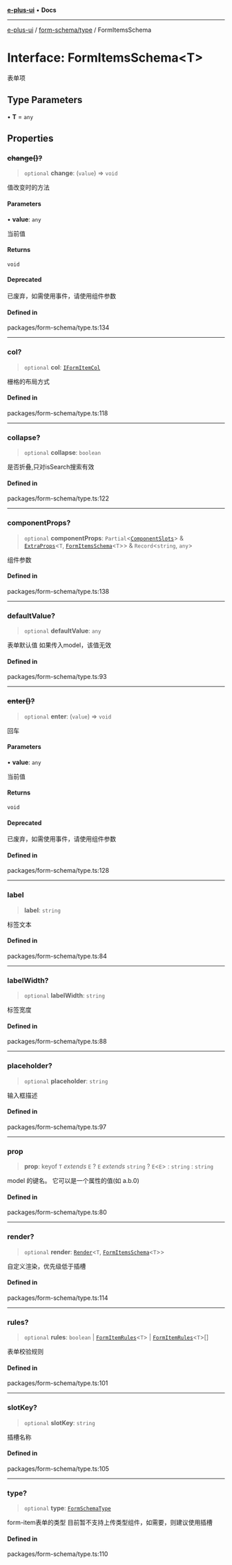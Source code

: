 [**e-plus-ui**](../../../README.md) • **Docs**

***

[e-plus-ui](../../../modules.md) / [form-schema/type](../README.md) / FormItemsSchema

# Interface: FormItemsSchema\<T\>

表单项

## Type Parameters

• **T** = `any`

## Properties

### ~~change()?~~

> `optional` **change**: (`value`) => `void`

值改变时的方法

#### Parameters

• **value**: `any`

当前值

#### Returns

`void`

#### Deprecated

已废弃，如需使用事件，请使用组件参数

#### Defined in

packages/form-schema/type.ts:134

***

### col?

> `optional` **col**: [`IFormItemCol`](../type-aliases/IFormItemCol.md)

栅格的布局方式

#### Defined in

packages/form-schema/type.ts:118

***

### collapse?

> `optional` **collapse**: `boolean`

是否折叠,只对isSearch搜索有效

#### Defined in

packages/form-schema/type.ts:122

***

### componentProps?

> `optional` **componentProps**: `Partial`\<[`ComponentSlots`](../../types/type-aliases/ComponentSlots.md)\> & [`ExtraProps`](ExtraProps.md)\<`T`, [`FormItemsSchema`](FormItemsSchema.md)\<`T`\>\> & `Record`\<`string`, `any`\>

组件参数

#### Defined in

packages/form-schema/type.ts:138

***

### defaultValue?

> `optional` **defaultValue**: `any`

表单默认值
如果传入model，该值无效

#### Defined in

packages/form-schema/type.ts:93

***

### ~~enter()?~~

> `optional` **enter**: (`value`) => `void`

回车

#### Parameters

• **value**: `any`

当前值

#### Returns

`void`

#### Deprecated

已废弃，如需使用事件，请使用组件参数

#### Defined in

packages/form-schema/type.ts:128

***

### label

> **label**: `string`

标签文本

#### Defined in

packages/form-schema/type.ts:84

***

### labelWidth?

> `optional` **labelWidth**: `string`

标签宽度

#### Defined in

packages/form-schema/type.ts:88

***

### placeholder?

> `optional` **placeholder**: `string`

输入框描述

#### Defined in

packages/form-schema/type.ts:97

***

### prop

> **prop**: keyof `T` *extends* `E` ? `E` *extends* `string` ? `E`\<`E`\> : `string` : `string`

model 的键名。 它可以是一个属性的值(如 a.b.0)

#### Defined in

packages/form-schema/type.ts:80

***

### render?

> `optional` **render**: [`Render`](../../types/type-aliases/Render.md)\<`T`, [`FormItemsSchema`](FormItemsSchema.md)\<`T`\>\>

自定义渲染，优先级低于插槽

#### Defined in

packages/form-schema/type.ts:114

***

### rules?

> `optional` **rules**: `boolean` \| [`FormItemRules`](FormItemRules.md)\<`T`\> \| [`FormItemRules`](FormItemRules.md)\<`T`\>[]

表单校验规则

#### Defined in

packages/form-schema/type.ts:101

***

### slotKey?

> `optional` **slotKey**: `string`

插槽名称

#### Defined in

packages/form-schema/type.ts:105

***

### type?

> `optional` **type**: [`FormSchemaType`](../type-aliases/FormSchemaType.md)

form-item表单的类型
目前暂不支持上传类型组件，如需要，则建议使用插槽

#### Defined in

packages/form-schema/type.ts:110
